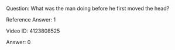 Question: What was the man doing before he first moved the head?

Reference Answer: 1

Video ID: 4123808525

Answer: 0

